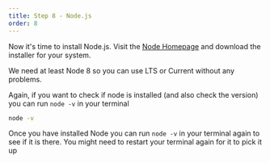 ```yaml
---
title: Step 8 - Node.js
order: 8
---
```


Now it's time to install Node.js. Visit the [Node Homepage](https://nodejs.org/) and download the installer for your system.

We need at least Node 8 so you can use LTS or Current without any problems.

Again, if you want to check if node is installed (and also check the version) you can run `node -v` in your terminal

```bash
node -v
```

Once you have installed Node you can run `node -v` in your terminal again to see if it is there. You might need to restart your terminal again for it to pick it up

